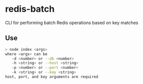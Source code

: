 redis-batch
===========

CLI for performing batch Redis operations based on key matches

Use
-----
```bash
> node index <args>
where <args> can be
   -d <number> or --db <number>
   -h <string> or --host <string>
   -p <number> or --port <number>
   -k <string> or --key <string>
host, port, and key arguments are required
```
